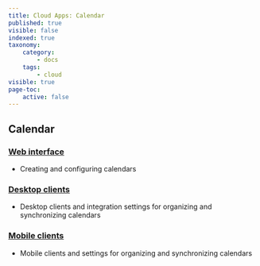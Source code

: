 ```yaml
---
title: Cloud Apps: Calendar
published: true
visible: false
indexed: true
taxonomy:
    category:
        - docs
    tags:
        - cloud
visible: true
page-toc:
    active: false
---
```


## Calendar

### [Web interface](web)
- Creating and configuring calendars

### [Desktop clients](desktop)
- Desktop clients and integration settings for organizing and synchronizing calendars

### [Mobile clients](mobile)
- Mobile clients and settings for organizing and synchronizing calendars
